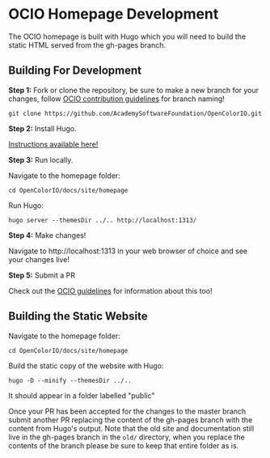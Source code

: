 # OCIO Homepage Development

The OCIO homepage is built with Hugo which you will need to build the static HTML served from the gh-pages branch.

## Building For Development

**Step 1:** Fork or clone the repository, be sure to make a new branch for your changes, follow [OCIO contribution guidelines](https://github.com/AcademySoftwareFoundation/OpenColorIO/blob/master/CONTRIBUTING.md) for branch naming!

```shell
git clone https://github.com/AcademySoftwareFoundation/OpenColorIO.git
```

**Step 2:** Install Hugo.

[Instructions available here!](https://gohugo.io/getting-started/installing)

**Step 3:** Run locally.

Navigate to the homepage folder:

```shell
cd OpenColorIO/docs/site/homepage
```

Run Hugo:

```shell
hugo server --themesDir ../.. http://localhost:1313/
```

**Step 4:** Make changes!

Navigate to http://localhost:1313 in your web browser of choice and see your changes live!

**Step 5:** Submit a PR

Check out the [OCIO guidelines](https://github.com/AcademySoftwareFoundation/OpenColorIO/blob/master/CONTRIBUTING.md) for information about this too!

## Building the Static Website

Navigate to the homepage folder:

```shell
cd OpenColorIO/docs/site/homepage
```

Build the static copy of the website with Hugo:

```shell
hugo -D --minify --themesDir ../..
```

It should appear in a folder labelled "public"

Once your PR has been accepted for the changes to the master branch submit another PR replacing the content of the gh-pages branch with the content from Hugo's output.  Note that the old site and documentation still live in the gh-pages branch in the `old/` directory, when you replace the contents of the branch please be sure to keep that entire folder as is.
